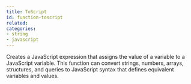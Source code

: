 ```yaml
---
title: ToScript
id: function-toscript
related:
categories:
- string
- javascript
---
```


Creates a JavaScript expression that assigns the value of a variable to a JavaScript variable.
This function can convert strings, numbers, arrays, structures, and queries to JavaScript syntax that defines equivalent variables and values.
